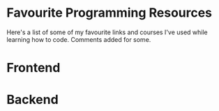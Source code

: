 # Favourite Programming Resources

Here's a  list of some of my favourite links and courses I've used while learning how to code. Comments added for some. 

# Frontend

# Backend


